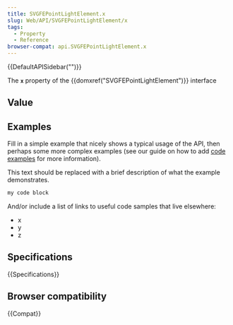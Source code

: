 ```yaml
---
title: SVGFEPointLightElement.x
slug: Web/API/SVGFEPointLightElement/x
tags:
  - Property
  - Reference
browser-compat: api.SVGFEPointLightElement.x
---
```

{{DefaultAPISidebar("")}}

The **`x`** property of the {{domxref("SVGFEPointLightElement")}} interface 

## Value



## Examples

Fill in a simple example that nicely shows a typical usage of the API, then perhaps some more complex examples (see our guide on how to add [code examples](/en-US/docs/MDN/Contribute/Structures/Code_examples) for more information).

This text should be replaced with a brief description of what the example demonstrates.

```js
my code block
```

And/or include a list of links to useful code samples that live elsewhere:

*   x
*   y
*   z

## Specifications

{{Specifications}}

## Browser compatibility

{{Compat}}


